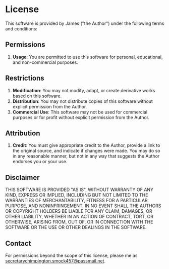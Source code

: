 # License

This software is provided by James ("the Author") under the following terms and conditions:

## Permissions

1. **Usage**: You are permitted to use this software for personal, educational, and non-commercial purposes.

## Restrictions

1. **Modification**: You may not modify, adapt, or create derivative works based on this software.
2. **Distribution**: You may not distribute copies of this software without explicit permission from the Author.
3. **Commercial Use**: This software may not be used for commercial purposes or for profit without explicit permission from the Author.

## Attribution

1. **Credit**: You must give appropriate credit to the Author, provide a link to the original source, and indicate if changes were made. You may do so in any reasonable manner, but not in any way that suggests the Author endorses you or your use.

## Disclaimer

THIS SOFTWARE IS PROVIDED "AS IS", WITHOUT WARRANTY OF ANY KIND, EXPRESS OR IMPLIED, INCLUDING BUT NOT LIMITED TO THE WARRANTIES OF MERCHANTABILITY, FITNESS FOR A PARTICULAR PURPOSE, AND NONINFRINGEMENT. IN NO EVENT SHALL THE AUTHORS OR COPYRIGHT HOLDERS BE LIABLE FOR ANY CLAIM, DAMAGES, OR OTHER LIABILITY, WHETHER IN AN ACTION OF CONTRACT, TORT, OR OTHERWISE, ARISING FROM, OUT OF, OR IN CONNECTION WITH THE SOFTWARE OR THE USE OR OTHER DEALINGS IN THE SOFTWARE.

## Contact

For permissions beyond the scope of this license, please me as [secretarychimpington.smock457@passmail.net](mailto:secretarychimpington.smock457@passmail.net).

